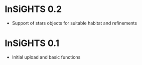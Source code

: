 # InSiGHTS 0.2

* Support of stars objects for suitable habitat and refinements

# InSiGHTS 0.1

* Initial upload and basic functions
